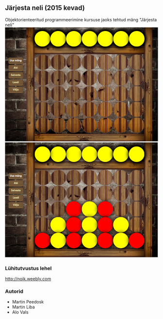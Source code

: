 ## Järjesta neli (2015 kevad)

Objektorienteeritud programmeerimine kursuse jaoks tehtud mäng "Järjesta neli"
![](https://raw.githubusercontent.com/mpeedosk/jarjesta4/master/screens/2.png)<br/>
![](https://raw.githubusercontent.com/mpeedosk/jarjesta4/master/screens/1.png)<br/>

### Lühitutvustus lehel 
http://noik.weebly.com

### Autorid
 * Martin Peedosk
 * Martin Liba
 * Alo Vals
